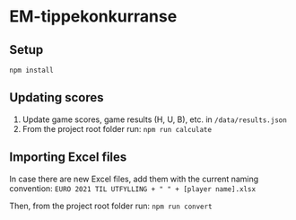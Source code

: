 # EM-tippekonkurranse

## Setup

`npm install`

## Updating scores

1. Update game scores, game results (H, U, B), etc. in `/data/results.json`
2. From the project root folder run: `npm run calculate`

## Importing Excel files

In case there are new Excel files, add them with the current naming convention: `EURO 2021 TIL UTFYLLING + " " + [player name].xlsx`

Then, from the project root folder run: `npm run convert`
